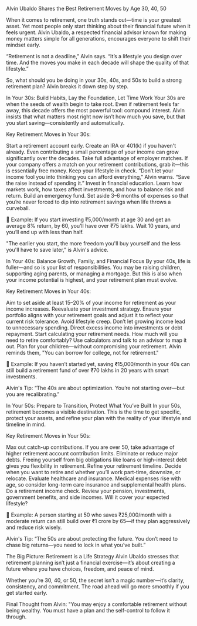 Alvin Ubaldo Shares the Best Retirement Moves by Age 30, 40, 50

When it comes to retirement, one truth stands out—time is your greatest asset. Yet most people only start thinking about their financial future when it feels urgent. Alvin Ubaldo, a respected financial advisor known for making money matters simple for all generations, encourages everyone to shift their mindset early.

“Retirement is not a deadline,” Alvin says. “It’s a lifestyle you design over time. And the moves you make in each decade will shape the quality of that lifestyle.”

So, what should you be doing in your 30s, 40s, and 50s to build a strong retirement plan? Alvin breaks it down step by step.

In Your 30s: Build Habits, Lay the Foundation, Let Time Work
Your 30s are when the seeds of wealth begin to take root. Even if retirement feels far away, this decade offers the most powerful tool: compound interest. Alvin insists that what matters most right now isn’t how much you save, but that you start saving—consistently and automatically.

Key Retirement Moves in Your 30s:

Start a retirement account early. Create an IRA or 401(k) if you haven't already. Even contributing a small percentage of your income can grow significantly over the decades.
Take full advantage of employer matches. If your company offers a match on your retirement contributions, grab it—this is essentially free money.
Keep your lifestyle in check. “Don’t let your income fool you into thinking you can afford everything,” Alvin warns. “Save the raise instead of spending it.”
Invest in financial education. Learn how markets work, how taxes affect investments, and how to balance risk and return.
Build an emergency fund. Set aside 3–6 months of expenses so that you’re never forced to dip into retirement savings when life throws a curveball.

📝 Example: If you start investing ₹5,000/month at age 30 and get an average 8% return, by 60, you’ll have over ₹75 lakhs. Wait 10 years, and you’ll end up with less than half.

"The earlier you start, the more freedom you'll buy yourself and the less you'll have to save later," is Alvin's advice.

In Your 40s: Balance Growth, Family, and Financial Focus
By your 40s, life is fuller—and so is your list of responsibilities. You may be raising children, supporting aging parents, or managing a mortgage. But this is also when your income potential is highest, and your retirement plan must evolve.

Key Retirement Moves in Your 40s:

Aim to set aside at least 15–20% of your income for retirement as your income increases.
Reevaluate your investment strategy. Ensure your portfolio aligns with your retirement goals and adjust it to reflect your current risk tolerance.
Avoid lifestyle creep. Don’t let growing income lead to unnecessary spending. Direct excess income into investments or debt repayment.
Start calculating your retirement needs. How much will you need to retire comfortably? Use calculators and talk to an advisor to map it out.
Plan for your children—without compromising your retirement. Alvin reminds them, "You can borrow for college, not for retirement."

📝 Example: If you haven’t started yet, saving ₹15,000/month in your 40s can still build a retirement fund of over ₹70 lakhs in 20 years with smart investments.

Alvin's Tip: “The 40s are about optimization. You’re not starting over—but you are recalibrating.”

In Your 50s: Prepare to Transition, Protect What You’ve Built
In your 50s, retirement becomes a visible destination. This is the time to get specific, protect your assets, and refine your plan with the reality of your lifestyle and timeline in mind.

Key Retirement Moves in Your 50s:

Max out catch-up contributions. If you are over 50, take advantage of higher retirement account contribution limits.
Eliminate or reduce major debts. Freeing yourself from big obligations like loans or high-interest debt gives you flexibility in retirement.
Refine your retirement timeline. Decide when you want to retire and whether you’ll work part-time, downsize, or relocate.
Evaluate healthcare and insurance. Medical expenses rise with age, so consider long-term care insurance and supplemental health plans.
Do a retirement income check. Review your pension, investments, government benefits, and side incomes. Will it cover your expected lifestyle?

📝 Example: A person starting at 50 who saves ₹25,000/month with a moderate return can still build over ₹1 crore by 65—if they plan aggressively and reduce risk wisely.

Alvin's Tip: “The 50s are about protecting the future. You don’t need to chase big returns—you need to lock in what you’ve built.”

The Big Picture: Retirement is a Life Strategy
Alvin Ubaldo stresses that retirement planning isn’t just a financial exercise—it’s about creating a future where you have choices, freedom, and peace of mind.

Whether you’re 30, 40, or 50, the secret isn’t a magic number—it’s clarity, consistency, and commitment. The road ahead will go more smoothly if you get started early.

Final Thought from Alvin:
"You may enjoy a comfortable retirement without being wealthy. You must have a plan and the self-control to follow it through.
